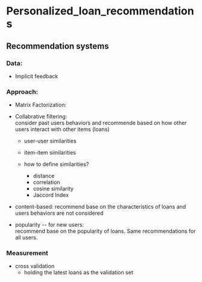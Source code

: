 # Personalized_loan_recommendations


## Recommendation systems

### Data:
- Implicit feedback

### Approach:

- Matrix Factorization:


- Collabrative filtering:  
consider past users behaviors and recommende based on how other users interact with other items (loans)

    - user-user similarities
    - item-item similarities

    - how to define similarities?
        - distance
        - correlation
        - cosine similarity
        - Jaccord Index

- content-based:
recommend base on the characteristics of loans and users behaviors are not considered

- popularity -- for new users:  
recommend base on the popularity of loans. Same recommendations for all users.


### Measurement
- cross validation
    - holding the latest loans as the validation set

